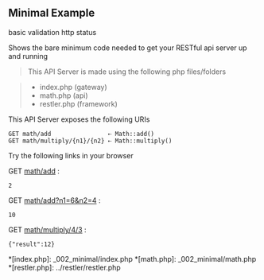 Minimal Example
---------------

<tag>basic</tag>
<tag>validation</tag>
<tag>http status</tag>

Shows the bare minimum code needed to get your RESTful api server up and running
> This API Server is made using the following php files/folders

> * index.php      (gateway)
> * math.php      (api)
> * restler.php      (framework)

This API Server exposes the following URIs

	GET math/add                ⇠ Math::add()
	GET math/multiply/{n1}/{n2} ⇠ Math::multiply()


Try the following links in your browser

GET [math/add](index.php/math/add)
:	
~~~~~~~~~~~~~~~~~~~~~~~~~~~~~~~~
2
~~~~~~~~~~~~~~~~~~~~~~~~~~~~~~~~

GET [math/add?n1=6&n2=4](index.php/math/add?n1=6&n2=4)
:	
~~~~~~~~~~~~~~~~~~~~~~~~~~~~~~~~
10
~~~~~~~~~~~~~~~~~~~~~~~~~~~~~~~~

GET [math/multiply/4/3](index.php/math/multiply/4/3)
:	
~~~~~~~~~~~~~~~~~~~~~~~~~~~~~~~~
{"result":12}
~~~~~~~~~~~~~~~~~~~~~~~~~~~~~~~~




*[index.php]: _002_minimal/index.php
*[math.php]: _002_minimal/math.php
*[restler.php]: ../restler/restler.php

